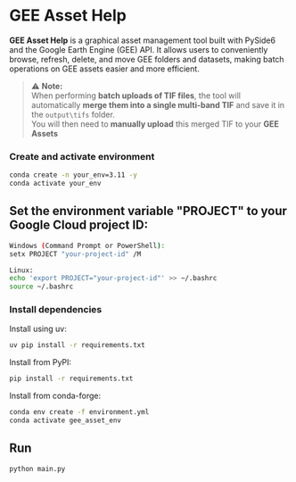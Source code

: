 # GEE Asset Help

**GEE Asset Help** is a graphical asset management tool built with PySide6 and the Google Earth Engine (GEE) API. It allows users to conveniently browse, refresh, delete, and move GEE folders and datasets, making batch operations on GEE assets easier and more efficient.

> ⚠️ **Note:**  
> When performing **batch uploads of TIF files**, the tool will automatically **merge them into a single multi-band TIF** and save it in the `output\tifs` folder.  
> You will then need to **manually upload** this merged TIF to your **GEE Assets** 

### Create and activate environment
```bash
conda create -n your_env=3.11 -y
conda activate your_env
```
## Set the environment variable "PROJECT" to your Google Cloud project ID:
```bash
Windows (Command Prompt or PowerShell):
setx PROJECT "your-project-id" /M 

Linux: 
echo 'export PROJECT="your-project-id"' >> ~/.bashrc
source ~/.bashrc
```
### Install dependencies
Install using uv:
```bash
uv pip install -r requirements.txt
```

Install from PyPI:
```bash
pip install -r requirements.txt
```

Install from conda-forge:
```bash
conda env create -f environment.yml
conda activate gee_asset_env
```

## Run
```bash
python main.py
```
